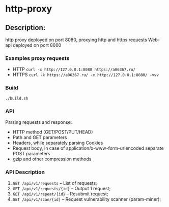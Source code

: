 # http-proxy

## Description:

http proxy deployed on port 8080, proxying http and https requests
Web-api deployed on port 8000

### Examples proxy requests

* HTTP `curl -x http://127.0.0.1:8080 https://a06367.ru/`
* HTTPS `curl -k https://a06367.ru/ -x http://127.0.0.1:8080/ -vvv`

### Build

`./build.sh`

### API 
Parsing requests and response:
* HTTP method (GET/POST/PUT/HEAD)
* Path and GET parameters
* Headers, while separately parsing Cookies
* Request body, in case of application/x-www-form-urlencoded separate POST parameters
* gzip and other compression methods


### API Description
1. `GET /api/v1/requests` – List of requests;
2. `GET /api/v1/requests/{id}` – Output 1 request;
3. `GET /api/v1/repeat/{id}` – Resubmit request;
4. `GET /api/v1/scan/{id}` – Request vulnerability scanner (param-miner);